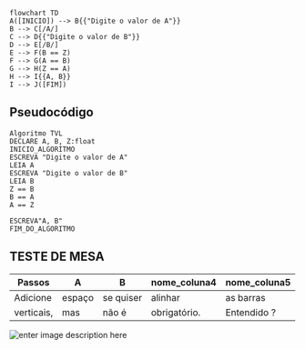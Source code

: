 ```mermaid
flowchart TD
A([INICIO]) --> B{{"Digite o valor de A"}}
B --> C[/A/]
C --> D{{"Digite o valor de B"}}
D --> E[/B/]
E --> F(B == Z)
F --> G(A == B)
G --> H(Z == A)
H --> I{{A, B}}
I --> J([FIM])
```
## Pseudocódigo
```
Algoritmo TVL
DECLARE A, B, Z:float
INICIO_ALGORÍTMO
ESCREVA "Digite o valor de A"
LEIA A
ESCREVA "Digite o valor de B"
LEIA B
Z == B
B == A
A == Z

ESCREVA"A, B"
FIM_DO_ALGORITMO
```
## TESTE DE MESA

| Passos | A | B | nome_coluna4 | nome_coluna5 | 
|      --      |      --      |      --      |      --      |      --      | 
| Adicione     | espaço       | se quiser    |  alinhar     | as barras    |   
| verticais,   | mas          | não é        | obrigatório. | Entendido ?  |





![enter image description here](https://ih1.redbubble.net/image.4952206946.3361/bg,f8f8f8-flat,750x,075,f-pad,750x1000,f8f8f8.jpg)
